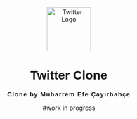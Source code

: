 <div align="center">
  <img src="https://github.com/user-attachments/assets/3deb95d1-ab39-4da0-a518-a6a2e2319121" alt="Twitter Logo" width="100">
  <h1 style="font-family: 'Arial', sans-serif;">Twitter Clone</h1>
  <p style="font-family: Arial, sans-serif;"><strong><span style="letter-spacing: 0.1em;">Clone by Muharrem Efe Çayırbahçe</span></strong></p>
  #work in progress
</div>
